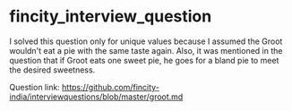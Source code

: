 # fincity_interview_question

I solved this question only for unique values because I assumed the Groot wouldn't eat a pie with the same taste again. Also, it was mentioned in the question that if Groot eats one sweet pie, he goes for a bland pie to meet the desired sweetness.  

Question link: https://github.com/fincity-india/interviewquestions/blob/master/groot.md
